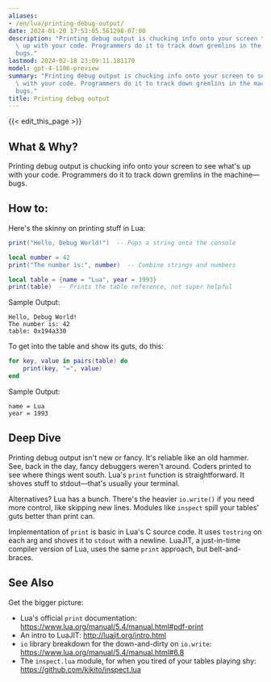 ```yaml
---
aliases:
- /en/lua/printing-debug-output/
date: 2024-01-20 17:53:05.561298-07:00
description: "Printing debug output is chucking info onto your screen to see what's\
  \ up with your code. Programmers do it to track down gremlins in the machine\u2014\
  bugs."
lastmod: 2024-02-18 23:09:11.181170
model: gpt-4-1106-preview
summary: "Printing debug output is chucking info onto your screen to see what's up\
  \ with your code. Programmers do it to track down gremlins in the machine\u2014\
  bugs."
title: Printing debug output
---
```


{{< edit_this_page >}}

## What & Why?
Printing debug output is chucking info onto your screen to see what's up with your code. Programmers do it to track down gremlins in the machine—bugs.

## How to:
Here's the skinny on printing stuff in Lua:

```Lua
print("Hello, Debug World!")  -- Pops a string onto the console

local number = 42
print("The number is:", number)  -- Combine strings and numbers

local table = {name = "Lua", year = 1993}
print(table)  -- Prints the table reference, not super helpful
```

Sample Output:
```
Hello, Debug World!
The number is: 42
table: 0x194a330
```

To get into the table and show its guts, do this:
    
```Lua
for key, value in pairs(table) do
    print(key, "=", value)
end
```

Sample Output:
```
name = Lua
year = 1993
```

## Deep Dive
Printing debug output isn't new or fancy. It's reliable like an old hammer. See, back in the day, fancy debuggers weren't around. Coders printed to see where things went south. Lua's `print` function is straightforward. It shoves stuff to stdout—that's usually your terminal.

Alternatives? Lua has a bunch. There's the heavier `io.write()` if you need more control, like skipping new lines. Modules like `inspect` spill your tables' guts better than print can.

Implementation of `print` is basic in Lua's C source code. It uses `tostring` on each arg and shoves it to `stdout` with a newline. LuaJIT, a just-in-time compiler version of Lua, uses the same `print` approach, but belt-and-braces.

## See Also
Get the bigger picture:

- Lua's official `print` documentation: https://www.lua.org/manual/5.4/manual.html#pdf-print
- An intro to LuaJIT: http://luajit.org/intro.html
- `io` library breakdown for the down-and-dirty on `io.write`: https://www.lua.org/manual/5.4/manual.html#6.8
- The `inspect.lua` module, for when you tired of your tables playing shy: https://github.com/kikito/inspect.lua
